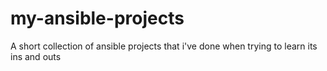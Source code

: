 # my-ansible-projects
A short collection of ansible projects that i've done when trying to learn its ins and outs
